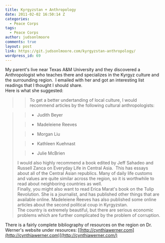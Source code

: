 ```yaml
---
title: Kyrgyzstan + Anthropology
date: 2011-02-02 16:50:14 Z
categories:
  - Peace Corps
tags:
  - Peace Corps
author: judsonlmoore
comments: true
layout: post
link: https://git.judsonlmoore.com/kyrgyzstan-anthropology/
wordpress_id: 69
---
```


My parent's live near Texas A&M University and they discovered a Anthropologist who teaches there and specializes in the Kyrgyz culture and the surrounding region.  I emailed with her and got an interesting list readings that I thought I should share.  
Here is what she suggested:

<blockquote>

> To get a better undertanding of local culture, I would recommend articles by the following cultural anthropologists:

</blockquote>

<blockquote>

> - Judith Beyer

> - Madeleiene Reeves

> - Morgan Liu

> - Kathleen Kuehnast

> - Julie McBrien

I would also highly recommend a book edited by Jeff Sahadeo and Russell Zanca on Everyday Life in Central Asia.  This has essays about all of the Central Asian republics. Many of daily life customs and values are quite similar across the region, so it is worthwhile to read about neighboring countries as well.   
Finally, you might also want to read Erica Marat's book on the Tulip Revolution. She is a journalist, and has published other things that are available online. Madeleiene Reeves has also published some online articles about the second political coup in Kyrgyzstan.   
The country is extremely beautiful, but there are serious economic problems which are further complicated by the problem of corruption.</blockquote>

There is a fairly complete bibliography of resources on the region on Dr. Werner's website under resources: [[http://cynthiawerner.com](http://cynthiawerner.com)](http://cynthiawerner.com/)
